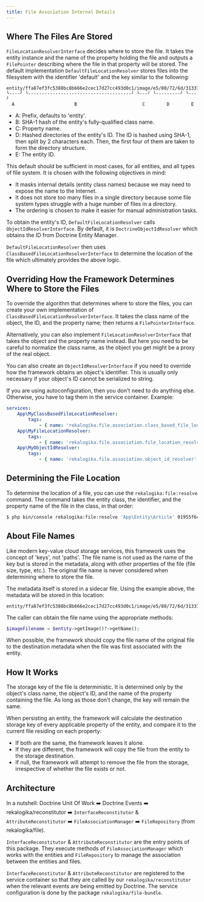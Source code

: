 ```yaml
---
title: File Association Internal Details
---
```


## Where The Files Are Stored

`FileLocationResolverInterface` decides where to store the file. It takes the
entity instance and the name of the property holding the file and outputs a
`FilePointer` describing where the file in that property will be stored. The
default implementation `DefaultFileLocationResolver` stores files into the
filesystem with the identifier 'default' and the key similar to the following:

```
entity/ffa87ef3fc5388bc8b666e2cec17d27cc493d0c1/image/e5/80/72/6d/31337
╰----╯ ╰--------------------------------------╯ ╰---╯ ╰---------╯ ╰---╯
  A                      B                        C        D        E
```

* A: Prefix, defaults to 'entity'.
* B: SHA-1 hash of the entity's fully-qualified class name.
* C: Property name.
* D: Hashed directories of the entity's ID. The ID is hashed using SHA-1, then
  split by 2 characters each. Then, the first four of them are taken to form
  the directory structure.
* E: The entity ID.

This default should be sufficient in most cases, for all entities, and all
types of file system. It is chosen with the following objectives in mind:

* It masks internal details (entity class names) because we may need to expose
  the name to the Internet.
* It does not store too many files in a single directory because some
  file system types struggle with a huge number of files in a directory.
* The ordering is chosen to make it easier for manual administration tasks.

To obtain the entity's ID, `DefaultFileLocationResolver` calls
`ObjectIdResolverInterface`. By default, it is `DoctrineObjectIdResolver` which
obtains the ID from Doctrine Entity Manager.

`DefaultFileLocationResolver` then uses
`ClassBasedFileLocationResolverInterface` to determine the location of the file
which ultimately provides the above logic.

## Overriding How the Framework Determines Where to Store the Files

To override the algorithm that determines where to store the files, you can
create your own implementation of `ClassBasedFileLocationResolverInterface`. It
takes the class name of the object, the ID, and the property name; then returns
a `FilePointerInterface`.

Alternatively, you can also implement `FileLocationResolverInterface` that takes
the object and the property name instead. But here you need to be careful to
normalize the class name, as the object you get might be a proxy of the real
object.

You can also create an `ObjectIdResolverInterface` if you need to override how
the framework obtains an object's identifier. This is usually only necessary if
your object's ID cannot be serialized to string.

If you are using autoconfiguration, then you don't need to do anything else.
Otherwise, you have to tag them in the service container. Example:

```yaml
services:
    App\MyClassBasedFileLocationResolver:
        tags:
            - { name: 'rekalogika.file.association.class_based_file_location_resolver' }
    App\MyFileLocationResolver:
        tags:
            - { name: 'rekalogika.file.association.file_location_resolver' }
    App\MyObjectIdResolver:
        tags:
            - { name: 'rekalogika.file.association.object_id_resolver' }
```

## Determining the File Location

To determine the location of a file, you can use the `rekalogika:file:resolve`
command. The command takes the entity class, the identifier, and the property
name of the file in the class, in that order:

```bash
$ php bin/console rekalogika:file:resolve 'App\Entity\Article' 01955f6c-f3ff-7830-b78b-1b06603c1c98 image
```

## About File Names

Like modern key-value cloud storage services, this framework uses the concept of
'keys', not 'paths'. The file name is not used as the name of the key but is
stored in the metadata, along with other properties of the file (file size,
type, etc.). The original file name is never considered when determining where to
store the file.

The metadata itself is stored in a sidecar file. Using the example above, the
metadata will be stored in this location:

```
entity/ffa87ef3fc5388bc8b666e2cec17d27cc493d0c1/image/e5/80/72/6d/31337.metadata
```

The caller can obtain the file name using the appropriate methods:

```php
$imageFilename = $entity->getImage()?->getName();
```

When possible, the framework should copy the file name of the original file to
the destination metadata when the file was first associated with the entity.

## How It Works

The storage key of the file is deterministic. It is determined only by the
object's class name, the object's ID, and the name of the property containing the
file. As long as those don't change, the key will remain the same.

When persisting an entity, the framework will calculate the destination storage
key of every applicable property of the entity, and compare it to the current
file residing on each property:

* If both are the same, the framework leaves it alone.
* If they are different, the framework will copy the file from the entity to the
  storage destination.
* If null, the framework will attempt to remove the file from the storage,
  irrespective of whether the file exists or not.

## Architecture

In a nutshell: Doctrine Unit Of Work ➡️ Doctrine Events ➡️
rekalogika/reconstitutor ➡️ `InterfaceReconstitutor` & `AttributeReconstitutor`
➡️ `FileAssociationManager` ➡️ `FileRepository` (from rekalogika/file).

`InterfaceReconstitutor` & `AttributeReconstitutor` are the entry points of this
package. They execute methods of `FileAssociationManager` which works with the
entities and `FileRepository` to manage the association between the entities and
files.

`InterfaceReconstitutor` & `AttributeReconstitutor` are registered to the
service container so that they are called by our `rekalogika/reconstitutor` when
the relevant events are being emitted by Doctrine. The service configuration is
done by the package `rekalogika/file-bundle`.
